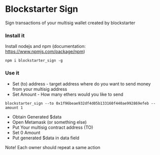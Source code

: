 # Blockstarter Sign

Sign transactions of your multisig wallet created by blockstarter 

### Install it

Install nodejs and npm (documentation: https://www.npmjs.com/package/npm)
```
npm i blockstarter_sign -g
```


### Use it


* Set (to) address - target address where do you want to send money from your multisig address
* Set Amount - How many ethers would you like to send

```
blockstarter_sign --to 0x1f96beae932df4d05b133160f440ae992869efeb --amount 1
```

* Obtain Generated $data 
* Open Metamask (or something else)
* Put Your multisig contract address (TO)
* Set 0 Amount
* Put generated $data in data field

Note! Each owner should repeat a same action

